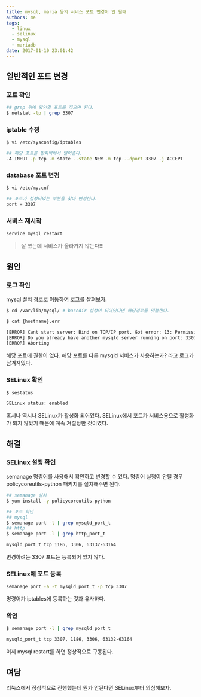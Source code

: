 ```yaml
---
title: mysql, maria 등의 서비스 포트 변경이 안 될때
authors: me
tags:
  - linux
  - selinux
  - mysql
  - mariadb
date: 2017-01-10 23:01:42
---
```


## 일반적인 포트 변경

### 포트 확인

```bash
## grep 뒤에 확인할 포트를 적으면 된다.
$ netstat -lp | grep 3307
```

### iptable 수정

```bash
$ vi /etc/sysconfig/iptables

## 해당 포트를 방화벽에서 열어준다.
-A INPUT -p tcp -m state --state NEW -m tcp --dport 3307 -j ACCEPT
```

### database 포트 변경

```bash
$ vi /etc/my.cnf

## 포트가 설정되있는 부분을 찾아 변경한다.
port = 3307
```

### 서비스 재시작

```bash
service mysql restart
```

> 잘 했는데 서비스가 올라가지 않는다!!!

## 원인

### 로그 확인

mysql 설치 경로로 이동하여 로그를 살펴보자.

```bash
$ cd /var/lib/mysql/ # basedir 설정이 되어있다면 해당경로를 덧붙힌다.

$ cat {hostname}.err

[ERROR] Cant start server: Bind on TCP/IP port. Got error: 13: Permission denied
[ERROR] Do you already have another mysqld server running on port: 3307 ?
[ERROR] Aborting
```

해당 포트에 권한이 없다. 해당 포트를 다른 mysqld 서비스가 사용하는가? 라고 로그가 남겨져있다.

### SELinux 확인

```bash
$ sestatus

SELinux status: enabled
```

혹시나 역시나 SELinux가 활성화 되어있다.
SELinux에서 포트가 서비스용으로 활성화가 되지 않았기 때문에 계속 거절당한 것이였다.

## 해결

### SELinux 설정 확인

semanage 명령어를 사용해서 확인하고 변경할 수 있다.
명령어 실행이 안될 경우 policycoreutils-python 패키지를 설치해주면 된다.

```bash
## semanage 설치
$ yum install -y policycoreutils-python

## 포트 확인
## mysql
$ semanage port -l | grep mysqld_port_t
## http
$ semanage port -l | grep http_port_t

mysqld_port_t tcp 1186, 3306, 63132-63164
```

변경하려는 3307 포트는 등록되어 있지 않다.

### SELinux에 포트 등록

```bash
semanage port -a -t mysqld_port_t -p tcp 3307
```

명령어가 iptables에 등록하는 것과 유사하다.

### 확인

```bash
$ semanage port -l | grep mysqld_port_t

mysqld_port_t tcp 3307, 1186, 3306, 63132-63164
```

이제 mysql restart를 하면 정상적으로 구동된다.

## 여담

리눅스에서 정상적으로 진행했는데 뭔가 안된다면 SELinux부터 의심해보자.
